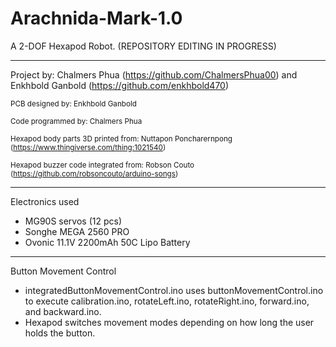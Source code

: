 # Arachnida-Mark-1.0
A 2-DOF Hexapod Robot. (REPOSITORY EDITING IN PROGRESS)

___________________________________________________________________________________________________________________________________________________________

Project by: Chalmers Phua (https://github.com/ChalmersPhua00) and Enkhbold Ganbold (https://github.com/enkhbold470)

<sub>PCB designed by: Enkhbold Ganbold</sub>

<sub>Code programmed by: Chalmers Phua</sub>

<sub>Hexapod body parts 3D printed from: Nuttapon Poncharernpong (https://www.thingiverse.com/thing:1021540)</sub>

<sub>Hexapod buzzer code integrated from: Robson Couto (https://github.com/robsoncouto/arduino-songs)</sub>

___________________________________________________________________________________________________________________________________________________________

Electronics used
- MG90S servos (12 pcs)
- Songhe MEGA 2560 PRO
- Ovonic 11.1V 2200mAh 50C Lipo Battery

___________________________________________________________________________________________________________________________________________________________

Button Movement Control
- integratedButtonMovementControl.ino uses buttonMovementControl.ino to execute calibration.ino, rotateLeft.ino, rotateRight.ino, forward.ino, and backward.ino.
- Hexapod switches movement modes depending on how long the user holds the button.
